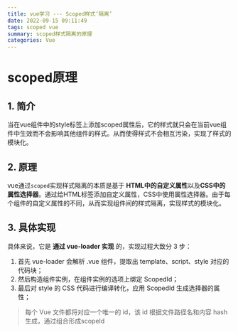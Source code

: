 ```yaml
---
title: vue学习 --- Scoped样式‘隔离’
date: 2022-09-15 09:11:49
tags: scoped vue
summary: scoped样式隔离的原理
categories: Vue
---
```


# scoped原理

## 1. 简介

当在vue组件中的style标签上添加scoped属性后，它的样式就只会在当前vue组件中生效而不会影响其他组件的样式。从而使得样式不会相互污染，实现了样式的模块化。

## 2. 原理

vue通过`scoped`实现样式隔离的本质是基于 **HTML中的自定义属性**以及**CSS中的属性选择器**。通过给HTML标签添加自定义属性，CSS中使用属性选择器。由于每个组件的自定义属性的不同，从而实现组件间的样式隔离，实现样式的模块化。

## 3. 具体实现

具体来说，它是 **通过 vue-loader 实现** 的，实现过程大致分 3 步：

1. 首先 vue-loader 会解析 .vue 组件，提取出 template、script、style 对应的代码块；
2. 然后构造组件实例，在组件实例的选项上绑定 ScopedId；
3. 最后对 style 的 CSS 代码进行编译转化，应用 ScopedId 生成选择器的属性；

> 每个 Vue 文件都将对应一个唯一的 id，该 id 根据文件路径名和内容 hash 生成，通过组合形成scopeId
